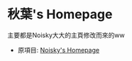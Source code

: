 
# 秋葉's Homepage

主要都是Noisky大大的主頁修改而來的ww

- 原項目: [Noisky's Homepage](https://github.com/noisky/Homepage)
